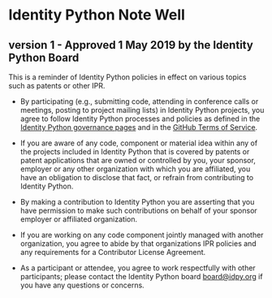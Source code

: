 # Identity Python Note Well
## version 1 - Approved 1 May 2019 by the Identity Python Board

This is a reminder of Identity Python policies in effect on various topics such as patents or other IPR.

* By participating (e.g., submitting code, attending in conference calls or meetings, posting to 
  project mailing lists) in Identity Python projects, you agree to follow Identity Python processes 
  and policies as defined in the [Identity Python governance pages](https://github.com/IdentityPython/Governance) 
  and in the [GitHub Terms of Service](https://help.github.com/articles/github-terms-of-service/).

* If you are aware of any code, component or material idea within any of the projects included in Identity 
  Python that is covered by patents or patent applications that are owned or controlled by you, your sponsor, 
  employer or any other organization with which you are affiliated, you have an obligation to disclose that 
  fact, or refrain from contributing to Identity Python.

* By making a contribution to Identity Python you are asserting that you have permission to make such 
  contributions on behalf of your sponsor employer or affiliated organization.

* If you are working on any code component jointly managed with another organization, you agree to abide 
  by that organizations IPR policies and any requirements for a Contributor License Agreement.

* As a participant or attendee, you agree to work respectfully with other participants; please 
  contact the Identity Python board <board@idpy.org> if you have any questions or concerns.
